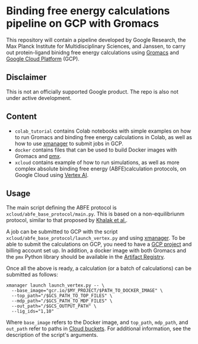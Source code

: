 # Binding free energy calculations pipeline on GCP with Gromacs

This repository will contain a pipeline developed by Google Research, the Max Planck Institute for Multidisciplinary Sciences, and Janssen, to carry out protein-ligand binidng free energy calculations using [Gromacs](https://www.gromacs.org) and [Google Cloud Platform](https://cloud.google.com) (GCP).

## Disclaimer

This is not an officially supported Google product. The repo is also not under active development.

## Content

- `colab_tutorial` contains Colab notebooks with simple examples on how to run Gromacs and binding free energy calculations in Colab, as well as how to use [xmanager](https://github.com/deepmind/xmanager) to submit jobs in GCP.
- `docker` contains files that can be used to build Docker images with Gromacs and [pmx](https://github.com/deGrootLab/pmx/tree/abfe_dev).
- `xcloud` contains example of how to run simulations, as well as more complex absolute binding free energy (ABFE)calculation protocols, on Google Cloud using [Vertex AI](https://cloud.google.com/vertex-ai).

## Usage
The main script defining the ABFE protocol is `xcloud/abfe_base_protocol/main.py`. This is based on a non-equilibriunm protocol, similar to that proposed by [Khalak et al.](https://pubs.rsc.org/en/content/articlelanding/2021/sc/d1sc03472c). 

A job can be submitted to GCP with the script `xcloud/abfe_base_protocol/launch_vertex.py` and using [xmanager](https://github.com/deepmind/xmanager). To be able to submit the calculations on GCP, you need to have a [GCP project](https://cloud.google.com/resource-manager/docs/creating-managing-projects) and billing account set up. In addition, a docker image with both Gromacs and the `pmx` Python library should be available in the [Artifact Registry](https://cloud.google.com/artifact-registry).

Once all the above is ready, a calculation (or a batch of calculations) can be submitted as follows:

```
xmanager launch launch_vertex.py -- \
  --base_image="gcr.io/$MY_PROJECT/$PATH_TO_DOCKER_IMAGE" \
  --top_path="/$GCS_PATH_TO_TOP_FILES" \
  --mdp_path="/$GCS_PATH_TO_MDP_FILES" \
  --out_path="/$GCS_OUTPUT_PATH" \
  --lig_ids="1,10"
```

Where `base_image` refers to the Docker image, and `top_path`, `mdp_path`, and `out_path` refer to paths in [Cloud buckets](https://cloud.google.com/storage/docs/creating-buckets). For additional information, see the description of the script's arguments.